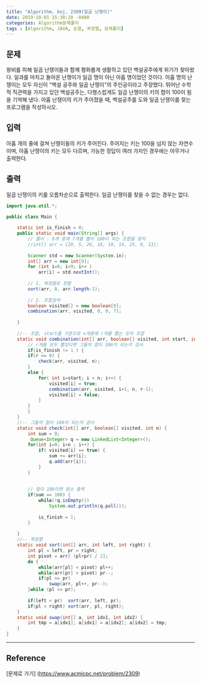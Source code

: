 ```yaml
---
title: "Algorithm, boj, 2309(일곱 난쟁이)"
date: 2019-10-01 15:30:28 -0400
categories: Algorithm문제풀이
tags : [Algorithm, JAVA, 순열, 퀵정렬, 문제풀이]
---
```

## 문제 
 왕비를 피해 일곱 난쟁이들과 함께 평화롭게 생활하고 있던 백설공주에게 위기가 찾아왔다. 일과를 마치고 돌아온 난쟁이가 일곱 명이 아닌 아홉 명이었던 것이다.
아홉 명의 난쟁이는 모두 자신이 "백설 공주와 일곱 난쟁이"의 주인공이라고 주장했다. 뛰어난 수학적 직관력을 가지고 있던 백설공주는, 다행스럽게도 일곱 난쟁이의 키의 합이 100이 됨을 기억해 냈다.
아홉 난쟁이의 키가 주어졌을 때, 백설공주를 도와 일곱 난쟁이를 찾는 프로그램을 작성하시오.

## 입력
아홉 개의 줄에 걸쳐 난쟁이들의 키가 주어진다. 주어지는 키는 100을 넘지 않는 자연수이며, 아홉 난쟁이의 키는 모두 다르며, 가능한 정답이 여러 가지인 경우에는 아무거나 출력한다.

## 출력
일곱 난쟁이의 키를 오름차순으로 출력한다. 일곱 난쟁이를 찾을 수 없는 경우는 없다.

```java
import java.util.*;

public class Main {
	
	static int is_finish = 0;
	public static void main(String[] args) {
		// 풀이 : 9개 중에 7개를 뽑아 100이 되는 조합을 찾자
		//int[] arr = {20, 5, 26, 18, 10, 14, 25, 8, 13};
		
		Scanner std = new Scanner(System.in);
		int[] arr = new int[9];
		for (int i=0; i<9; i++ )
			arr[i] = std.nextInt();
		
		// 1. 퀵정렬로 정렬
		sort(arr, 0, arr.length-1);
		
		// 2. 조합검색
		boolean visited[] = new boolean[9];
		combination(arr, visited, 0, 9, 7);
		
	}
	
	//-- 조합, start를 기준으로 n개중에 r개를 뽑는 숫자 조합
	static void combination(int[] arr, boolean[] visited, int start, int n, int r) {
		// r개를 모두 뽑았다면 그들의 합이 100이 되는지 검사.
		if(is_finish != 1 ) {
		if(r == 0) {
			check(arr, visited, n);
		}
		else {
			for( int i=start; i < n; i++) {
				visited[i] = true;
				combination(arr, visited, i+1, n, r-1);
				visited[i] = false;
			}
		}
		}
	}
	//-- 그들의 합이 100이 되는지 검사
	static void check(int[] arr, boolean[] visited, int n) {
		int sum = 0;
		 Queue<Integer> q = new LinkedList<Integer>();
		for(int i=0; i<n ; i++) {
			if( visited[i] == true) {
				sum += arr[i];
				q.add(arr[i]);
			}
		}
		
		
		// 합이 100이면 원소 출력
		if(sum == 100) {
			while(!q.isEmpty())
				System.out.println(q.poll());
			
			is_finish = 1;
		}	
		
	}
	//-- 퀵정렬
	static void sort(int[] arr, int left, int right) {
		int pl = left, pr = right;
		int pivot = arr[ (pl+pr) / 2];
		do {
			while(arr[pl] < pivot) pl++;
			while(arr[pr] > pivot) pr--;
			if(pl <= pr)
				swap(arr, pl++, pr--);
		}while (pl <= pr);
		
		if(left < pr)  sort(arr, left, pr);
		if(pl < right) sort(arr, pl, right);
	}
	static void swap(int[] a, int idx1, int idx2) {
		int tmp = a[idx1]; a[idx1] = a[idx2]; a[idx2] = tmp;
	}
}
```
---
## Reference 
[문제로 가기] (https://www.acmicpc.net/problem/2309)

